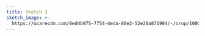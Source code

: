 ```yaml
---
title: Sketch 3
sketch_image: >-
  https://ucarecdn.com/8ed4b975-7754-4eda-80e2-52e20a871904/-/crop/1000x639/0,0/-/preview/
---
```


